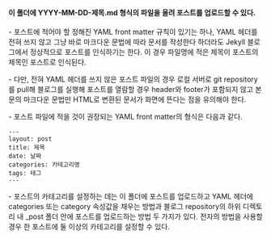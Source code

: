 <Br><Br><Br><Br>

#### 이 폴더에 YYYY-MM-DD-제목.md 형식의 파일을 올려 포스트를 업로드할 수 있다.
  
\- 포스트에 적어야 할 정해진 YAML front matter 규칙이 있기는 하나, YAML 헤더를 전혀 쓰지 않고 그냥 바로 마크다운 문법에 따라 문서를 작성한다 하더라도 Jekyll 블로그에서 정상적으로 포스트를 인식하기는 한다. 이 경우 파일명에 적은 제목이 포스트의 제목인 포스트로 인식된다. 

\- 다만, 전혀 YAML 헤더를 쓰지 않은 포스트 파일의 경우 로컬 서버로 git repository를 pull해 블로그를 실행해 포스트를 열람할 경우 header와 footer가 포함되지 않고 본문의 마크다운 문법만 HTML로 변환된 문서가 화면에 뜬다는 점을 유의해야 한다.

\- 포스트 파일에 적을 것이 권장되는 YAML front matter의 형식은 다음과 같다.

```
---
layout: post
title: 제목
date: 날짜
categories: 카테고리명
tags: 태그
---
```

  \- 포스트의 카테고리를 설정하는 데는 이 폴더에 포스트를 업로드하고 YAML 헤더에 categories 또는 category 속성값을 채우는 방법과 블로그 repository의 하위 디렉토리 내 _post 폴더 안에 포스트를 업로드하는 방법 두 가지가 있다. 전자의 방법을 사용할 경우 한 포스트에 둘 이상의 카테고리를 설정할 수 있다.
